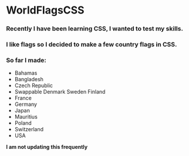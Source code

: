 # WorldFlagsCSS

### Recently I have been learning CSS, I wanted to test my skills.
### I like flags so I decided to make a few country flags in CSS.
### So far I made:
- Bahamas
- Bangladesh
- Czech Republic
- Swappable Denmark Sweden Finland
- France
- Germany
- Japan
- Mauritius
- Poland
- Switzerland
- USA

**I am not updating this frequently**